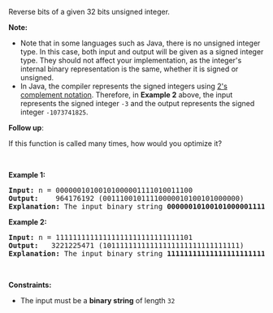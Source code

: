 Reverse bits of a given 32 bits unsigned integer.

__Note:__

*   Note that in some languages such as Java, there is no unsigned integer type. In this case, both input and output will be given as a signed integer type. They should not affect your implementation, as the integer's internal binary representation is the same, whether it is signed or unsigned.
*   In Java,&nbsp;the compiler represents the signed integers using <a href="https://en.wikipedia.org/wiki/Two%27s_complement" target="_blank">2's complement notation</a>. Therefore, in __Example 2__&nbsp;above, the input represents the signed integer `` -3 ``&nbsp;and the output represents the signed integer `` -1073741825 ``.

__Follow up__:

If this function is called many times, how would you optimize it?

&nbsp;

__Example 1:__

<pre>
<strong>Input:</strong> n = 00000010100101000001111010011100
<strong>Output:</strong>    964176192 (00111001011110000010100101000000)
<strong>Explanation: </strong>The input binary string <strong>00000010100101000001111010011100</strong> represents the unsigned integer 43261596, so return 964176192 which its binary representation is <strong>00111001011110000010100101000000</strong>.
</pre>

__Example 2:__

<pre>
<strong>Input:</strong> n = 11111111111111111111111111111101
<strong>Output:</strong>   3221225471 (10111111111111111111111111111111)
<strong>Explanation: </strong>The input binary string <strong>11111111111111111111111111111101</strong> represents the unsigned integer 4294967293, so return 3221225471 which its binary representation is <strong>10111111111111111111111111111111</strong>.
</pre>

&nbsp;

__Constraints:__

*   The input must be a __binary string__ of length `` 32 ``